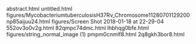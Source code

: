 abstract.html
untitled.html
figures/MycobacteriumtuberculosisH37Rv_Chromosome11280701129200
np85aijuu24.html
figures/Screen Shot 2018-01-18 at 22-29-04
552ov3o0v2g.html
82qmpc74dmc.html
lhbhqg0bfe.html
figures/string_normal_image (1)
pmpm0cnmlf8.html
2q8gkh3bor8.html